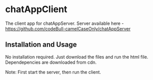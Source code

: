 # chatAppClient
The client app for chatAppServer. Server available here - https://github.com/codeBull-camelCaseOnly/chatAppServer

## Installation and Usage

No installation required. Just download the files and run the html file. Dependepencies are downloaded from cdn.

Note: First start the server, then run the client.
